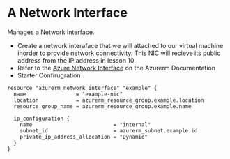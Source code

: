 # A Network Interface
Manages a Network Interface.
- Create a network interaface that we will attached to our virtual machine inorder to provide network connectivity. This NIC  will recieve its public address from the IP address in lesson 10.
- Refer to the [Azure Network Interface](https://registry.terraform.io/providers/hashicorp/azurerm/latest/docs/resources/network_interface) on the Azurerm Documentation
- Starter Confirugration
```HCL
resource "azurerm_network_interface" "example" {
  name                = "example-nic"
  location            = azurerm_resource_group.example.location
  resource_group_name = azurerm_resource_group.example.name

  ip_configuration {
    name                          = "internal"
    subnet_id                     = azurerm_subnet.example.id
    private_ip_address_allocation = "Dynamic"
  }
}
```
